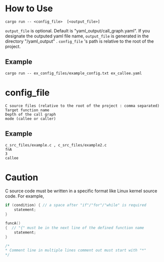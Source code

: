 # How to Use
```
cargo run -- <config_file>  [<output_file>]
```
```output_file``` is optional. Default is "yaml_output/call_graph.yaml".
If you designate the outputed yaml file name, ```output_file``` is generated in the directory "/yaml_output" .
```config_file``` 's path is relative to the root of the project.

## Example
```
cargo run -- ex_config_files/example_config.txt ex_callee.yaml
```

# config_file
```
C source files (relative to the root of the project : comma separated)
Target function name
Depth of the call graph
mode (callee or caller)
```

## Example
```
c_src_files/example.c , c_src_files/example2.c
fnA
3
callee
```

# Caution
C source code must be written in a specific format like Linux kernel source code.
For example,
```c
if (condition) { // a space after "if"/"for"/"while" is required
    statement;
}
```

```c
funcA()
{  // "{" must be in the next line of the defined function name
    statement;
}
```

```c
/*
* Comment line in multiple lines comment out must start with "*"
*/

```
